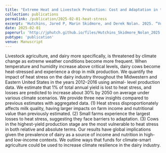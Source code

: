 ```yaml
---
title: "Extreme Heat and Livestock Production: Cost and Adaptation in the US Dairy Sector"
collection: publications
permalink: /publication/2025-02-01-heat-stress
excerpt: 'Hutchins, Jared P, Marin Skidmore, and Derek Nolan. 2025. “Vulnerability of US Dairy Farms to Extreme Heat” Food Policy 131, 102821.*'
date: 2025-02-01
paperurl: 'http://jphutch.github.io/files/Hutchins_Skidmore_Nolan_2025.pdf'
pubtype: 'publication'
venue: Manuscript
---
```


Livestock agriculture, and dairy more specifically, is threatened by climate change as extreme weather conditions become more frequent. When temperature and humidity increase above critical levels, dairy cows become heat-stressed and experience a drop in milk production. We quantify the impact of heat stress on the dairy industry throughout the Midwestern and Eastern United States in the years 2012–2016 using animal- level production data. We estimate that 1% of total annual yield is lost to heat stress, and losses are predicted to increase about 30% by 2050 on average under various climate scenarios. We provide three new insights compared to previous estimates with aggregated data. (1) Heat stress disproportionately affects milk quality, having larger impacts on farm income and nutritional value than previously estimated. (2) Small farms experience the largest losses to heat stress, suggesting they face barriers to adaptation. (3) Cows in the highest-yield production stage are the most vulnerable to heat stress in both relative and absolute terms. Our results have global implications given the prevalence of dairy as a source of income and nutrition in high- and low-income contexts. We outline ways that funds for climate-smart agriculture could be used to increase climate resilience in the dairy industry.